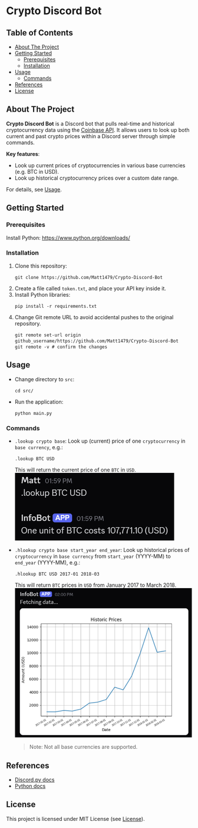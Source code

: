# Crypto Discord Bot

## Table of Contents

- [About The Project](#about-the-project)
- [Getting Started](#getting-started)
    - [Prerequisites](#prerequisites)
    - [Installation](#installation)
- [Usage](#usage)
    - [Commands](#commands)
- [References](#references)
- [License](#license)

## About The Project

**Crypto Discord Bot** is a Discord bot that pulls real-time and historical cryptocurrency data using the [Coinbase API](https://docs.cdp.coinbase.com/coinbase-app/docs/track/api-prices). It allows users to look up both current and past crypto prices within a Discord server through simple commands.

**Key features**:
- Look up current prices of cryptocurrencies in various base currencies (e.g. BTC in USD).
- Look up historical cryptocurrency prices over a custom date range.

For details, see [Usage](#usage).

## Getting Started

### Prerequisites
Install Python: https://www.python.org/downloads/

### Installation

1. Clone this repository:
    ```
    git clone https://github.com/Matt1479/Crypto-Discord-Bot
    ```
2. Create a file called `token.txt`, and place your API key inside it.
3. Install Python libraries:
    ```
    pip install -r requirements.txt
    ```
4. Change Git remote URL to avoid accidental pushes to the original repository.
    ```
    git remote set-url origin github_username/https://github.com/Matt1479/Crypto-Discord-Bot
    git remote -v # confirm the changes
    ```

## Usage

- Change directory to `src`:
    ```
    cd src/
    ```
- Run the application:
    ```
    python main.py
    ```

### Commands
- `.lookup crypto base`: Look up (current) price of one `cryptocurrency` in `base currency`, e.g.:
    ```
    .lookup BTC USD
    ```
    This will return the current price of one `BTC` in `USD`.  
    <img src="screenshots/lookup.png">

- `.hlookup crypto base start_year end_year`: Look up historical prices of `cryptocurrency` in `base currency` from `start_year` (YYYY-MM) to `end_year` (YYYY-MM), e.g.:
    ```
    .hlookup BTC USD 2017-01 2018-03
    ```
    This will return `BTC` prices in `USD` from January 2017 to March 2018.  
    <img src="screenshots/hlookup.png">  
    > Note: Not all base currencies are supported.

## References
- [Discord.py docs](https://discordpy.readthedocs.io/en/stable/#getting-started)
- [Python docs](https://docs.python.org/3/)

## License

This project is licensed under MIT License (see [License](LICENSE.md)).
